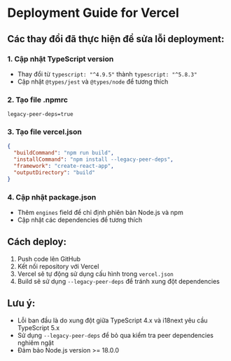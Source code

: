 # Deployment Guide for Vercel

## Các thay đổi đã thực hiện để sửa lỗi deployment:

### 1. Cập nhật TypeScript version
- Thay đổi từ `typescript: "^4.9.5"` thành `typescript: "^5.8.3"`
- Cập nhật `@types/jest` và `@types/node` để tương thích

### 2. Tạo file .npmrc
```
legacy-peer-deps=true
```

### 3. Tạo file vercel.json
```json
{
  "buildCommand": "npm run build",
  "installCommand": "npm install --legacy-peer-deps",
  "framework": "create-react-app",
  "outputDirectory": "build"
}
```

### 4. Cập nhật package.json
- Thêm `engines` field để chỉ định phiên bản Node.js và npm
- Cập nhật các dependencies để tương thích

## Cách deploy:

1. Push code lên GitHub
2. Kết nối repository với Vercel
3. Vercel sẽ tự động sử dụng cấu hình trong `vercel.json`
4. Build sẽ sử dụng `--legacy-peer-deps` để tránh xung đột dependencies

## Lưu ý:
- Lỗi ban đầu là do xung đột giữa TypeScript 4.x và i18next yêu cầu TypeScript 5.x
- Sử dụng `--legacy-peer-deps` để bỏ qua kiểm tra peer dependencies nghiêm ngặt
- Đảm bảo Node.js version >= 18.0.0 